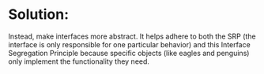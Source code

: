 # Solution:
Instead, make interfaces more abstract. It helps adhere to both the SRP (the interface is only responsible for one 
particular behavior) and this Interface Segregation Principle because specific objects (like eagles and penguins) only 
implement the functionality they need.